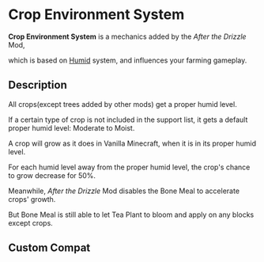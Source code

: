 # Crop Environment System

**Crop Environment System** is a mechanics added by the *After the Drizzle* Mod,

which is based on [Humid](humid.md#Humid) system, and influences your farming gameplay.

## Description

All crops(except trees added by other mods) get a proper humid level. 

If a certain type of crop is not included in the support list, it gets a default proper humid level: Moderate to Moist.

A crop will grow as it does in Vanilla Minecraft, when it is in its proper humid level.

For each humid level away from the proper humid level, the crop's chance to grow decrease for 50%.

Meanwhile, *After the Drizzle* Mod disables the Bone Meal to accelerate crops' growth.

But Bone Meal is still able to let Tea Plant to bloom and apply on any blocks except crops.

## Custom Compat




